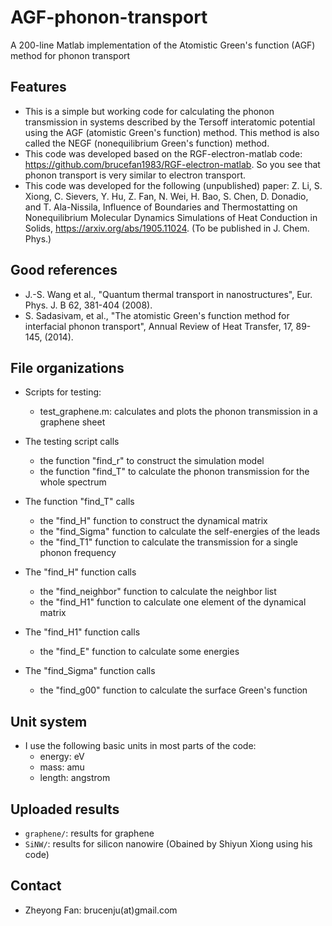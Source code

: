 # AGF-phonon-transport
A 200-line Matlab implementation of the Atomistic Green's function (AGF) method for phonon transport

## Features

* This is a simple but working code for calculating the phonon transmission in systems described by the Tersoff interatomic potential using the AGF (atomistic Green's function) method. This method is also called the NEGF (nonequilibrium Green's function) method.
* This code was developed based on the RGF-electron-matlab code: https://github.com/brucefan1983/RGF-electron-matlab. So you see that phonon transport is very similar to electron transport.
* This code was developed for the following (unpublished) paper: Z. Li, S. Xiong, C. Sievers, Y. Hu, Z. Fan, N. Wei, H. Bao,  S. Chen, D. Donadio, and T. Ala-Nissila, Influence of Boundaries and Thermostatting on Nonequilibrium Molecular Dynamics Simulations of Heat Conduction in Solids, https://arxiv.org/abs/1905.11024. (To be published in J. Chem. Phys.)

## Good references
* J.-S. Wang et al., "Quantum thermal transport in nanostructures", Eur. Phys. J. B 62, 381-404 (2008).
* S. Sadasivam, et al., "The atomistic Green's function method for interfacial phonon transport", Annual Review of Heat Transfer, 17, 89-145, (2014).
  
## File organizations

* Scripts for testing:
  * test_graphene.m: calculates and plots the phonon transmission in a graphene sheet

* The testing script calls
  * the function "find_r" to construct the simulation model
  * the function "find_T" to calculate the phonon transmission for the whole spectrum

* The function "find_T" calls
  * the "find_H" function to construct the dynamical matrix
  * the "find_Sigma" function to calculate the self-energies of the leads
  * the "find_T1" function to calculate the transmission for a single phonon frequency
  
* The "find_H" function calls 
  * the "find_neighbor" function to calculate the neighbor list
  * the "find_H1" function to calculate one element of the dynamical matrix
  
* The "find_H1" function calls 
  * the "find_E" function to calculate some energies

* The "find_Sigma" function calls 
  * the "find_g00" function to calculate the surface Green's function
  
## Unit system

* I use the following basic units in most parts of the code:
  * energy: eV
  * mass: amu
  * length: angstrom

## Uploaded results

* `graphene/`: results for graphene
* `SiNW/`: results for silicon nanowire (Obained by Shiyun Xiong using his code)

## Contact

* Zheyong Fan: brucenju(at)gmail.com
